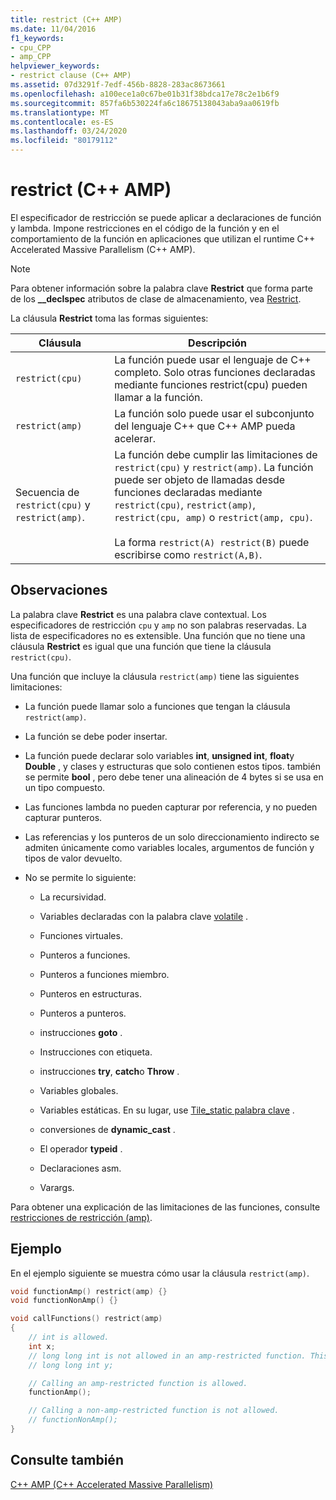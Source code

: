 ```yaml
---
title: restrict (C++ AMP)
ms.date: 11/04/2016
f1_keywords:
- cpu_CPP
- amp_CPP
helpviewer_keywords:
- restrict clause (C++ AMP)
ms.assetid: 07d3291f-7edf-456b-8828-283ac8673661
ms.openlocfilehash: a100ece1a0c67be01b31f38bdca17e78c2e1b6f9
ms.sourcegitcommit: 857fa6b530224fa6c18675138043aba9aa0619fb
ms.translationtype: MT
ms.contentlocale: es-ES
ms.lasthandoff: 03/24/2020
ms.locfileid: "80179112"
---
```

# <a name="restrict-c-amp"></a>restrict (C++ AMP)

El especificador de restricción se puede aplicar a declaraciones de función y lambda. Impone restricciones en el código de la función y en el comportamiento de la función en aplicaciones que utilizan el runtime C++ Accelerated Massive Parallelism (C++ AMP).

> [!NOTE]
>  Para obtener información sobre la palabra clave **Restrict** que forma parte de los **__declspec** atributos de clase de almacenamiento, vea [Restrict](../cpp/restrict.md).

La cláusula **Restrict** toma las formas siguientes:

|Cláusula|Descripción|
|------------|-----------------|
|`restrict(cpu)`|La función puede usar el lenguaje de C++ completo. Solo otras funciones declaradas mediante funciones restrict(cpu) pueden llamar a la función.|
|`restrict(amp)`|La función solo puede usar el subconjunto del lenguaje C++ que C++ AMP pueda acelerar.|
|Secuencia de `restrict(cpu)` y `restrict(amp)`.|La función debe cumplir las limitaciones de `restrict(cpu)` y `restrict(amp)`. La función puede ser objeto de llamadas desde funciones declaradas mediante `restrict(cpu)`, `restrict(amp)`, `restrict(cpu, amp)` o `restrict(amp, cpu)`.<br /><br /> La forma `restrict(A) restrict(B)` puede escribirse como `restrict(A,B)`.|

## <a name="remarks"></a>Observaciones

La palabra clave **Restrict** es una palabra clave contextual. Los especificadores de restricción `cpu` y `amp` no son palabras reservadas. La lista de especificadores no es extensible. Una función que no tiene una cláusula **Restrict** es igual que una función que tiene la cláusula `restrict(cpu)`.

Una función que incluye la cláusula `restrict(amp)` tiene las siguientes limitaciones:

- La función puede llamar solo a funciones que tengan la cláusula `restrict(amp)`.

- La función se debe poder insertar.

- La función puede declarar solo variables **int**, **unsigned int**, **float**y **Double** , y clases y estructuras que solo contienen estos tipos. también se permite **bool** , pero debe tener una alineación de 4 bytes si se usa en un tipo compuesto.

- Las funciones lambda no pueden capturar por referencia, y no pueden capturar punteros.

- Las referencias y los punteros de un solo direccionamiento indirecto se admiten únicamente como variables locales, argumentos de función y tipos de valor devuelto.

- No se permite lo siguiente:

   - La recursividad.

   - Variables declaradas con la palabra clave [volatile](../cpp/volatile-cpp.md) .

   - Funciones virtuales.

   - Punteros a funciones.

   - Punteros a funciones miembro.

   - Punteros en estructuras.

   - Punteros a punteros.

   - instrucciones **goto** .

   - Instrucciones con etiqueta.

   - instrucciones **try**, **catch**o **Throw** .

   - Variables globales.

   - Variables estáticas. En su lugar, use [Tile_static palabra clave](../cpp/tile-static-keyword.md) .

   - conversiones de **dynamic_cast** .

   - El operador **typeid** .

   - Declaraciones asm.

   - Varargs.

Para obtener una explicación de las limitaciones de las funciones, consulte [restricciones de restricción (amp)](https://blogs.msdn.microsoft.com/nativeconcurrency/2011/12/19/restrictamp-restrictions-part-0-of-n-introduction/).

## <a name="example"></a>Ejemplo

En el ejemplo siguiente se muestra cómo usar la cláusula `restrict(amp)`.

```cpp
void functionAmp() restrict(amp) {}
void functionNonAmp() {}

void callFunctions() restrict(amp)
{
    // int is allowed.
    int x;
    // long long int is not allowed in an amp-restricted function. This generates a compiler error.
    // long long int y;

    // Calling an amp-restricted function is allowed.
    functionAmp();

    // Calling a non-amp-restricted function is not allowed.
    // functionNonAmp();
}
```

## <a name="see-also"></a>Consulte también

[C++ AMP (C++ Accelerated Massive Parallelism)](../parallel/amp/cpp-amp-cpp-accelerated-massive-parallelism.md)
